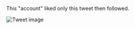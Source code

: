 This "account" liked only this tweet then followed.


![Tweet image](/asset/crosspoast/GFp8wYxaYAALcCl.jpg)

